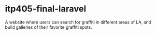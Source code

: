 # itp405-final-laravel
A website where users can search for graffiti in different areas of LA, and build galleries of their favorite graffiti spots.

